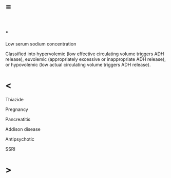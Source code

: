 # =

# .

Low serum sodium concentration

Classified into hypervolemic (low effective circulating volume triggers ADH release), euvolemic (appropriately excessive or inappropriate ADH release), or hypovolemic (low actual circulating volume triggers ADH release).

# <

Thiazide

Pregnancy

Pancreatitis

Addison disease

Antipsychotic

SSRI

# >
